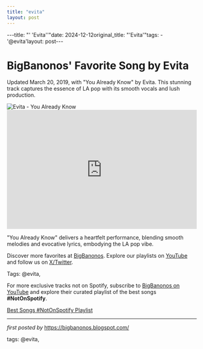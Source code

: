 ```yaml
---
title: "evita"
layout: post
---
```

---title: "' 'Evita''"date: 2024-12-12original_title: "'Evita'"tags:  - '@evita'layout: post---<!-- Post Title --><h1 >BigBanonos' Favorite Song by Evita</h1> <!-- Introductory Text --><p >Updated March 20, 2019, with "You Already Know" by Evita. This stunning track captures the essence of LA pop with its smooth vocals and lush production.</p> <!-- Featured Image --><div > <img src="https://i.ytimg.com/vi/WdtFcCyvyU0/hq720.jpg?sqp=-oaymwE7CK4FEIIDSFryq4qpAy0IARUAAAAAGAElAADIQj0AgKJD8AEB-AH-CYAC0AWKAgwIABABGH8gFShqMA8=&rs=AOn4CLCpqhLLpVAAtrRXnJMsPvPFm44bJw" alt="Evita - You Already Know" /></div> <!-- YouTube Video Embed --><div > <iframe width="100%" height="315" src="https://www.youtube.com/embed/WtkSslwt8JQ" title="Evita - You Already Know (Official Visualizer)" frameborder="0" allow="accelerometer; autoplay; clipboard-write; encrypted-media; gyroscope; picture-in-picture; web-share" referrerpolicy="strict-origin-when-cross-origin" allowfullscreen></iframe></div> <!-- Song Information --><div > <p>"You Already Know" delivers a heartfelt performance, blending smooth melodies and evocative lyrics, embodying the LA pop vibe.</p></div> <!-- Footer Links --><div > <p>Discover more favorites at <a href="https://bigbanonos.blogspot.com/" target="_blank">BigBanonos</a>. Explore our playlists on <a href="https://www.youtube.com/@BigBanonos" target="_blank">YouTube</a> and follow us on <a href="https://x.com/bigbanonos" target="_blank">X/Twitter</a>.</p></div> <!-- Tags --><p >Tags: @evita,</p><!--Subscribe and Playlist Links--><div>    <p>For more exclusive tracks not on Spotify, subscribe to <a href="https://www.youtube.com/@BigBanonos" target="_blank">BigBanonos on YouTube</a> and explore their curated playlist of the best songs <strong>#NotOnSpotify</strong>.</p>    <p><a href="https://www.youtube.com/playlist?list=PLtuNtuTatqI0kFahUCbtbfenC_ET5O_tr" target="_blank">Best Songs #NotOnSpotify Playlist<br /></a></p></div><hr /><p><em>first posted by</em> <a href="https://bigbanonos.blogspot.com/" rel="noopener" target="_new">https://bigbanonos.blogspot.com/</a></p><p>tags: @evita,</p>